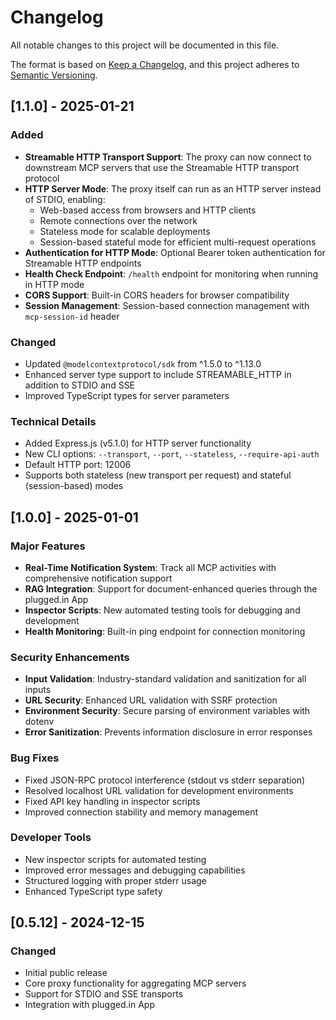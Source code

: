 # Changelog

All notable changes to this project will be documented in this file.

The format is based on [Keep a Changelog](https://keepachangelog.com/en/1.0.0/),
and this project adheres to [Semantic Versioning](https://semver.org/spec/v2.0.0.html).

## [1.1.0] - 2025-01-21

### Added
- **Streamable HTTP Transport Support**: The proxy can now connect to downstream MCP servers that use the Streamable HTTP transport protocol
- **HTTP Server Mode**: The proxy itself can run as an HTTP server instead of STDIO, enabling:
  - Web-based access from browsers and HTTP clients
  - Remote connections over the network
  - Stateless mode for scalable deployments
  - Session-based stateful mode for efficient multi-request operations
- **Authentication for HTTP Mode**: Optional Bearer token authentication for Streamable HTTP endpoints
- **Health Check Endpoint**: `/health` endpoint for monitoring when running in HTTP mode
- **CORS Support**: Built-in CORS headers for browser compatibility
- **Session Management**: Session-based connection management with `mcp-session-id` header

### Changed
- Updated `@modelcontextprotocol/sdk` from ^1.5.0 to ^1.13.0
- Enhanced server type support to include STREAMABLE_HTTP in addition to STDIO and SSE
- Improved TypeScript types for server parameters

### Technical Details
- Added Express.js (v5.1.0) for HTTP server functionality
- New CLI options: `--transport`, `--port`, `--stateless`, `--require-api-auth`
- Default HTTP port: 12006
- Supports both stateless (new transport per request) and stateful (session-based) modes

## [1.0.0] - 2025-01-01

### Major Features
- **Real-Time Notification System**: Track all MCP activities with comprehensive notification support
- **RAG Integration**: Support for document-enhanced queries through the plugged.in App
- **Inspector Scripts**: New automated testing tools for debugging and development
- **Health Monitoring**: Built-in ping endpoint for connection monitoring

### Security Enhancements
- **Input Validation**: Industry-standard validation and sanitization for all inputs
- **URL Security**: Enhanced URL validation with SSRF protection
- **Environment Security**: Secure parsing of environment variables with dotenv
- **Error Sanitization**: Prevents information disclosure in error responses

### Bug Fixes
- Fixed JSON-RPC protocol interference (stdout vs stderr separation)
- Resolved localhost URL validation for development environments
- Fixed API key handling in inspector scripts
- Improved connection stability and memory management

### Developer Tools
- New inspector scripts for automated testing
- Improved error messages and debugging capabilities
- Structured logging with proper stderr usage
- Enhanced TypeScript type safety

## [0.5.12] - 2024-12-15

### Changed
- Initial public release
- Core proxy functionality for aggregating MCP servers
- Support for STDIO and SSE transports
- Integration with plugged.in App